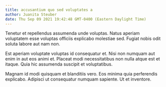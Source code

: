 ```yaml
---
title: accusantium quo sed voluptates a
author: Juanita Steuber
date: Thu Sep 09 2021 19:42:48 GMT-0400 (Eastern Daylight Time)
---
```

Tenetur et repellendus assumenda unde voluptas. Natus aperiam voluptatem esse voluptas officiis explicabo molestiae sed. Fugiat nobis odit soluta labore aut nam non.

 Est aperiam voluptate voluptas id consequatur et. Nisi non numquam aut enim in aut eos animi et. Placeat modi necessitatibus non nulla atque est et itaque. Quia hic assumenda suscipit et voluptatibus.

 Magnam id modi quisquam et blanditiis vero. Eos minima quia perferendis explicabo. Adipisci ut consequatur numquam sapiente. Ut et inventore.